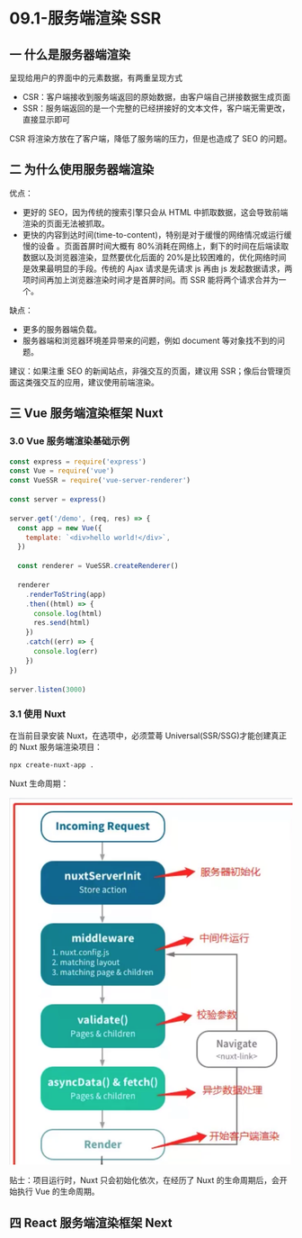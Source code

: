 # 09.1-服务端渲染 SSR

## 一 什么是服务器端渲染

呈现给用户的界面中的元素数据，有两重呈现方式

- CSR：客户端接收到服务端返回的原始数据，由客户端自己拼接数据生成页面
- SSR：服务端返回的是一个完整的已经拼接好的文本文件，客户端无需更改，直接显示即可

CSR 将渲染方放在了客户端，降低了服务端的压力，但是也造成了 SEO 的问题。

## 二 为什么使用服务器端渲染

优点：

- 更好的 SEO，因为传统的搜索引擎只会从 HTML 中抓取数据，这会导致前端渲染的页面无法被抓取。
- 更快的内容到达时间(time-to-content)，特别是对于缓慢的网络情况或运行缓慢的设备 。页面首屏时间大概有 80%消耗在网络上，剩下的时间在后端读取数据以及浏览器渲染，显然要优化后面的 20%是比较困难的，优化网络时间是效果最明显的手段。传统的 Ajax 请求是先请求 js 再由 js 发起数据请求，两项时间再加上浏览器渲染时间才是首屏时间。而 SSR 能将两个请求合并为一个。

缺点：

- 更多的服务器端负载。
- 服务器端和浏览器环境差异带来的问题，例如 document 等对象找不到的问题。

建议：如果注重 SEO 的新闻站点，非强交互的页面，建议用 SSR；像后台管理页面这类强交互的应用，建议使用前端渲染。

## 三 Vue 服务端渲染框架 Nuxt

### 3.0 Vue 服务端渲染基础示例

```js
const express = require('express')
const Vue = require('vue')
const VueSSR = require('vue-server-renderer')

const server = express()

server.get('/demo', (req, res) => {
  const app = new Vue({
    template: `<div>hello world!</div>`,
  })

  const renderer = VueSSR.createRenderer()

  renderer
    .renderToString(app)
    .then((html) => {
      console.log(html)
      res.send(html)
    })
    .catch((err) => {
      console.log(err)
    })
})

server.listen(3000)
```

### 3.1 使用 Nuxt

在当前目录安装 Nuxt，在选项中，必须萱蕚 Universal(SSR/SSG)才能创建真正的 Nuxt 服务端渲染项目：

```txt
npx create-nuxt-app .
```

Nuxt 生命周期：

![Nuxt生命周期](../../images/zen/nuxt-01.png)

贴士：项目运行时，Nuxt 只会初始化依次，在经历了 Nuxt 的生命周期后，会开始执行 Vue 的生命周期。

## 四 React 服务端渲染框架 Next
